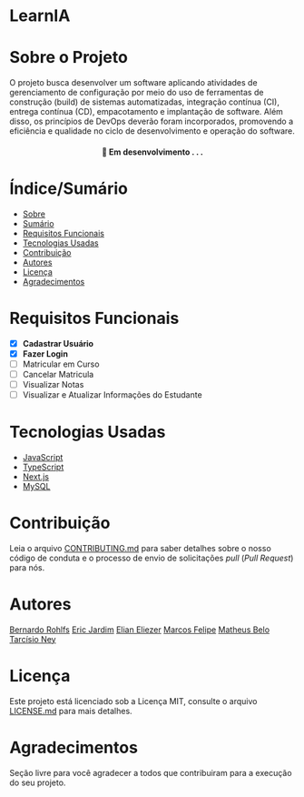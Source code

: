# LearnIA

# Sobre o Projeto

O projeto busca desenvolver um software aplicando atividades de gerenciamento de configuração por meio do uso de ferramentas de construção (build) de sistemas automatizadas, integração contínua (CI), entrega contínua (CD), empacotamento e implantação de software. Além disso, os princípios de DevOps deverão foram incorporados, promovendo a eficiência e qualidade no ciclo de desenvolvimento e operação do software.

<h4 align="center"> 
	🚧  Em desenvolvimento . . .
</h4>

# Índice/Sumário

* [Sobre](#sobre-o-projeto)
* [Sumário](#índice/sumário)
* [Requisitos Funcionais](#requisitos-funcionais)
* [Tecnologias Usadas](#tecnologias-usadas)
* [Contribuição](#contribuição)
* [Autores](#autores)
* [Licença](#licença)
* [Agradecimentos](#agradecimentos)


# Requisitos Funcionais 

- [x] **Cadastrar Usuário**
- [x] **Fazer Login**
- [ ] Matricular em Curso
- [ ] Cancelar Matricula
- [ ] Visualizar Notas
- [ ] Visualizar e Atualizar Informações do Estudante

# Tecnologias Usadas

- [JavaScript](https://developer.mozilla.org/pt-BR/docs/Web/JavaScript)
- [TypeScript](https://www.typescriptlang.org/)
- [Next.js](https://nextjs.org/)
- [MySQL](https://www.mysql.com/)

# Contribuição

Leia o arquivo [CONTRIBUTING.md](CONTRIBUTING.md) para saber detalhes sobre o nosso código de conduta e o processo de envio de solicitações *pull* (*Pull Request*) para nós.

# Autores

[Bernardo Rohlfs](https://github.com/testing-library/react-testing-library#contributors)
[Eric Jardim](https://github.com/testing-library/react-testing-library#contributors)
[Elian Eliezer](https://github.com/testing-library/react-testing-library#contributors)
[Marcos Felipe](https://github.com/testing-library/react-testing-library#contributors)
[Matheus Belo](https://github.com/testing-library/react-testing-library#contributors)
[Tarcísio Ney](https://github.com/testing-library/react-testing-library#contributors)

# Licença

Este projeto está licenciado sob a Licença MIT,  consulte o arquivo [LICENSE.md](LICENSE.md) para mais detalhes.

# Agradecimentos

Seção livre para você agradecer a todos que contribuiram para a execução do seu projeto.
